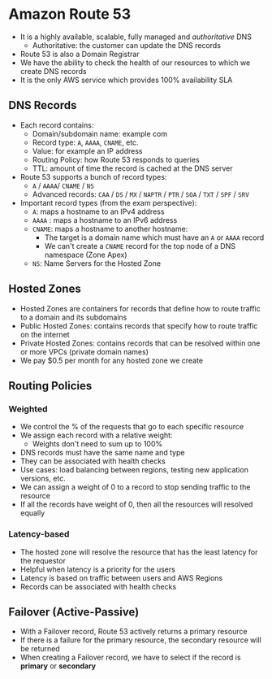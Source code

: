 # Amazon Route 53

- It is a highly available, scalable, fully managed and *authoritative* DNS
    - Authoritative: the customer can update the DNS records
- Route 53 is also a Domain Registrar
- We have the ability to check the health of our resources to which we create DNS records
- It is the only AWS service which provides 100% availability SLA

## DNS Records

- Each record contains:
    - Domain/subdomain name: example com
    - Record type: `A`, `AAAA`, `CNAME`, etc.
    - Value: for example an IP address
    - Routing Policy: how Route 53 responds to queries
    - TTL: amount of time the record is cached at the DNS server
- Route 53 supports a bunch of record types:
    - `A` / `AAAA`/ `CNAME` / `NS`
    - Advanced records: `CAA` / `DS` / `MX` / `NAPTR` / `PTR` / `SOA` / `TXT` / `SPF` / `SRV`
- Important record types (from the exam perspective):
    - `A`: maps a hostname to an IPv4 address
    - `AAAA` : maps a hostname to an IPv6 address
    - `CNAME`: maps a hostname to another hostname:
        - The target is a domain name which must have an `A` or `AAAA` record
        - We can't create a `CNAME` record for the top node of a DNS namespace (Zone Apex)
    - `NS`: Name Servers for the Hosted Zone

## Hosted Zones

- Hosted Zones are containers for records that define how to route traffic to a domain and its subdomains
- Public Hosted Zones: contains records that specify how to route traffic on the internet
- Private Hosted Zones: contains records that can be resolved within one or more VPCs (private domain names)
- We pay $0.5 per month for any hosted zone we create

## Routing Policies

### Weighted

- We control the % of the requests that go to each specific resource
- We assign each record with a relative weight:
    - Weights don't need to sum up to 100%
- DNS records must have the same name and type
- They can be associated with health checks
- Use cases: load balancing between regions, testing new application versions, etc.
- We can assign a weight of 0 to a record to stop sending traffic to the resource
- If all the records have weight of 0, then all the resources will resolved equally

### Latency-based

- The hosted zone will resolve the resource that has the least latency for the requestor
- Helpful when latency is a priority for the users
- Latency is based on traffic between users and AWS Regions
- Records can be associated with health checks

## Failover (Active-Passive)

- With a Failover record, Route 53 actively returns a primary resource
- If there is a failure for the primary resource, the secondary resource will be returned
- When creating a Failover record, we have to select if the record is **primary** or **secondary**